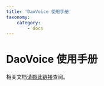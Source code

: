 ```yaml
---
title: 'DaoVoice 使用手册'
taxonomy:
    category:
        - docs
---
```


# DaoVoice 使用手册

相关文档[请戳此链接](http://guide.daocloud.io/daovoice)查阅。